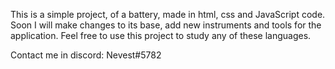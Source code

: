 This is a simple project, of a battery, made in html, css and JavaScript code. Soon I will make changes to its base, add new instruments and tools for the application. Feel free to use this project to study any of these languages.

Contact me in discord: Nevest#5782
